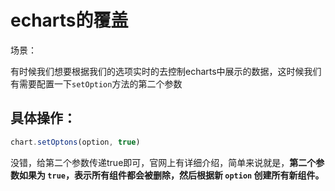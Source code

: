 # echarts的覆盖

场景：

有时候我们想要根据我们的选项实时的去控制echarts中展示的数据，这时候我们有需要配置一下`setOption`方法的第二个参数





## 具体操作：

```js
chart.setOptons(option, true)
```

没错，给第二个参数传递true即可，官网上有详细介绍，简单来说就是，**第二个参数如果为 `true`，表示所有组件都会被删除，然后根据新 `option` 创建所有新组件。**